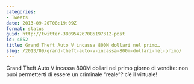 ```yaml
---
categories:
- Tweets
date: 2013-09-20T08:19:09Z
format: status
guid: http://twitter-380954267085197312-post
id: 4652
title: Grand Theft Auto V incassa 800M dollari nel primo…
slug: /2013/09/grand-theft-auto-v-incassa-800m-dollari-nel-primo/
---
```


Grand Theft Auto V incassa 800M dollari nel primo giorno di vendite: non puoi permetterti di essere un criminale “reale”? c’è il virtuale!